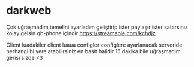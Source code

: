 # darkweb
Çok uğraşmadım temelini ayarladım geliştirip ister paylaşır ister satarsınız kolay gelsin qb-phone içindir  https://streamable.com/kchdjz

Client luadakiler client luaua
configler configlere ayarlanacak
serveride herhangi bi yere atabilirsiniz en basit halidir 15 dakika bile uğraşmadım gerisi sizde <3
